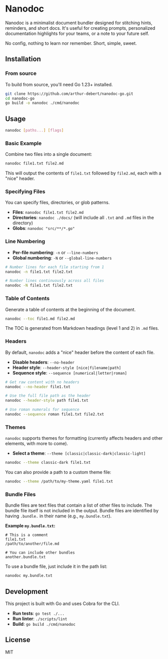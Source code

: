 # Nanodoc

Nanodoc is a minimalist document bundler designed for stitching hints, reminders, and short docs. It's useful for creating prompts, personalized documentation highlights for your teams, or a note to your future self.

No config, nothing to learn nor remember. Short, simple, sweet.

## Installation

### From source

To build from source, you'll need Go 1.23+ installed.

```bash
git clone https://github.com/arthur-debert/nanodoc-go.git
cd nanodoc-go
go build -o nanodoc ./cmd/nanodoc
```

## Usage

```bash
nanodoc [paths...] [flags]
```

### Basic Example

Combine two files into a single document:

```bash
nanodoc file1.txt file2.md
```

This will output the contents of `file1.txt` followed by `file2.md`, each with a "nice" header.

### Specifying Files

You can specify files, directories, or glob patterns.

- **Files**: `nanodoc file1.txt file2.md`
- **Directories**: `nanodoc ./docs/` (will include all `.txt` and `.md` files in the directory)
- **Globs**: `nanodoc "src/**/*.go"`

### Line Numbering

- **Per-file numbering**: `-n` or `--line-numbers`
- **Global numbering**: `-N` or `--global-line-numbers`

```bash
# Number lines for each file starting from 1
nanodoc -n file1.txt file2.txt

# Number lines continuously across all files
nanodoc -N file1.txt file2.txt
```

### Table of Contents

Generate a table of contents at the beginning of the document.

```bash
nanodoc --toc file1.md file2.md
```

The TOC is generated from Markdown headings (level 1 and 2) in `.md` files.

### Headers

By default, `nanodoc` adds a "nice" header before the content of each file.

- **Disable headers**: `--no-header`
- **Header style**: `--header-style [nice|filename|path]`
- **Sequence style**: `--sequence [numerical|letter|roman]`

```bash
# Get raw content with no headers
nanodoc --no-header file1.txt

# Use the full file path as the header
nanodoc --header-style path file1.txt

# Use roman numerals for sequence
nanodoc --sequence roman file1.txt file2.txt
```

### Themes

`nanodoc` supports themes for formatting (currently affects headers and other elements, with more to come).

- **Select a theme**: `--theme [classic|classic-dark|classic-light]`

```bash
nanodoc --theme classic-dark file1.txt
```

You can also provide a path to a custom theme file:

```bash
nanodoc --theme /path/to/my-theme.yaml file1.txt
```

### Bundle Files

Bundle files are text files that contain a list of other files to include. The bundle file itself is not included in the output. Bundle files are identified by having `.bundle.` in their name (e.g., `my.bundle.txt`).

**Example `my.bundle.txt`:**

```
# This is a comment
file1.txt
/path/to/another/file.md

# You can include other bundles
another.bundle.txt
```

To use a bundle file, just include it in the path list:

```bash
nanodoc my.bundle.txt
```

## Development

This project is built with Go and uses Cobra for the CLI.

- **Run tests**: `go test ./...`
- **Run linter**: `./scripts/lint`
- **Build**: `go build ./cmd/nanodoc`

## License

MIT